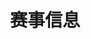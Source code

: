 ---
layout: home
title: 赛事信息
titleTemplate: ':title - NewStar CTF'

hero:
  name: NewStar CTF
  text: 赛事信息
  tagline: 赛事信息 赛题指导和建议 降低学习门槛

features:
  - title: '2024'
    # details: '2024.9.27 - 2024.11.3'
    link: /guide/2024/
---